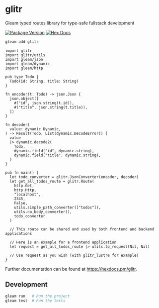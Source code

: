 # glitr

Gleam typed routes library for type-safe fullstack development

[![Package Version](https://img.shields.io/hexpm/v/glitr)](https://hex.pm/packages/glitr)
[![Hex Docs](https://img.shields.io/badge/hex-docs-ffaff3)](https://hexdocs.pm/glitr/)

```sh
gleam add glitr
```
```gleam
import glitr
import glitr/utils
import gleam/json
import gleam/dynamic
import gleam/http

pub type Todo {
  Todo(id: String, title: String)
}

fn encoder(t: Todo) -> json.Json {
  json.object([
    #("id", json.string(t.id)),
    #("title", json.string(t.title)),
  ])
}

fn decoder(
  value: dynamic.Dynamic,
) -> Result(Todo, List(dynamic.DecodeError)) {
  value
  |> dynamic.decode2(
    Todo,
    dynamic.field("id", dynamic.string),
    dynamic.field("title", dynamic.string),
  )
}

pub fn main() {
  let todo_converter = glitr.JsonConverter(encoder, decoder)
  let get_all_todos_route = glitr.Route(
    http.Get,
    http.Http,
    "localhost",
    2345,
    False,
    utils.simple_path_converter(["todos"]),
    utils.no_body_converter(),
    todo_converter
  )

  // This route can be shared and used by both frontend and backend applications

  // Here is an example for a frontend application
  let request = get_all_todos_route |> utils.to_request(Nil, Nil)

  // Use request as you wish (with glitr_lustre for example)
}
```

Further documentation can be found at <https://hexdocs.pm/glitr>.

## Development

```sh
gleam run   # Run the project
gleam test  # Run the tests
```
